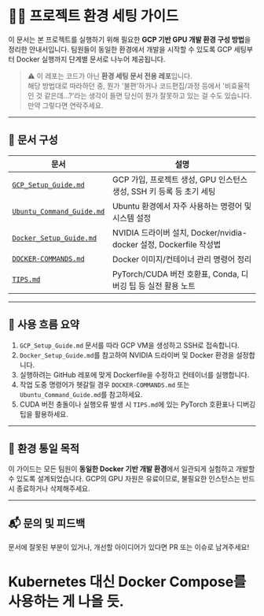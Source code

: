 # 🧑‍💻 프로젝트 환경 세팅 가이드

이 문서는 본 프로젝트를 실행하기 위해 필요한 **GCP 기반 GPU 개발 환경 구성 방법**을 정리한 안내서입니다. 팀원들이 동일한 환경에서 개발을 시작할 수 있도록 GCP 세팅부터 Docker 실행까지 단계별 문서로 나누어 제공됩니다.

> ⚠️ 이 레포는 코드가 아닌 **환경 세팅 문서 전용 레포**입니다.<br/>
> 해당 방법대로 따라하던 중, 뭔가 '불편'하거나 코드편집/과정 등에서 '비효율적인 것 같은데...?'라는 생각이 들면 당신이 뭔가 잘못하고 있는 걸 수도 있습니다.<br/>
> 만약 그렇다면 연락주세요.
---

## 📁 문서 구성

| 문서                                                     | 설명                                                      |
| ------------------------------------------------------ | ------------------------------------------------------- |
| [`GCP_Setup_Guide.md`](./GCP_Setup_Guide.md)           | GCP 가입, 프로젝트 생성, GPU 인스턴스 생성, SSH 키 등록 등 초기 세팅          |
| [`Ubuntu_Command_Guide.md`](./Ubuntu_Command_Guide.md) | Ubuntu 환경에서 자주 사용하는 명령어 및 시스템 설정                        |
| [`Docker_Setup_Guide.md`](./Docker_Setup_Guide.md)     | NVIDIA 드라이버 설치, Docker/nvidia-docker 설정, Dockerfile 작성법 |
| [`DOCKER-COMMANDS.md`](./DOCKER-COMMANDS.md)           | Docker 이미지/컨테이너 관리 명령어 정리                               |
| [`TIPS.md`](./TIPS.md)                                 | PyTorch/CUDA 버전 호환표, Conda, 디버깅 팁 등 실전 활용 노트            |

---

## 🚀 사용 흐름 요약

1. `GCP_Setup_Guide.md` 문서를 따라 GCP VM을 생성하고 SSH로 접속합니다.
2. `Docker_Setup_Guide.md`를 참고하여 NVIDIA 드라이버 및 Docker 환경을 설정합니다.
3. 실행하려는 GitHub 레포에 맞게 Dockerfile을 수정하고 컨테이너를 실행합니다.
4. 작업 도중 명령어가 헷갈릴 경우 `DOCKER-COMMANDS.md` 또는 `Ubuntu_Command_Guide.md`를 참고하세요.
5. CUDA 버전 충돌이나 실행오류 발생 시 `TIPS.md`에 있는 PyTorch 호환표나 디버깅 팁을 활용하세요.

---

## 🧩 환경 통일 목적

이 가이드는 모든 팀원이 **동일한 Docker 기반 개발 환경**에서 일관되게 실험하고 개발할 수 있도록 설계되었습니다.
GCP의 GPU 자원은 유료이므로, 불필요한 인스턴스는 반드시 종료하거나 삭제해주세요.

---

## 📬 문의 및 피드백

문서에 잘못된 부분이 있거나, 개선할 아이디어가 있다면 PR 또는 이슈로 남겨주세요!

# Kubernetes 대신 Docker Compose를 사용하는 게 나을 듯.
